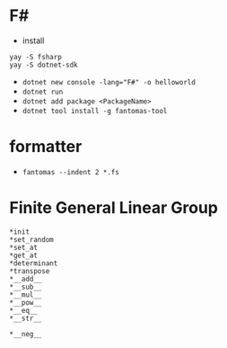 # F#
- install
```
yay -S fsharp
yay -S dotnet-sdk
```
- `dotnet new console -lang="F#" -o helloworld`
- `dotnet run`
- `dotnet add package <PackageName>`
- `dotnet tool install -g fantomas-tool`

# formatter
- `fantomas --indent 2 *.fs`

# Finite General Linear Group
```
*init
*set_random
*set_at
*get_at
*determinant
*transpose
*__add__
*__sub__
*__mul__
*__pow__
*__eq__
*__str__

*__neg__
```

